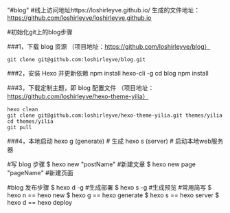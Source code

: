 "#blog" 
#线上访问地址https://loshirleyve.github.io/
生成的文件地址：https://github.com/loshirleyve/loshirleyve.github.io

#初始化git上的blog步骤

###1，下载 blog 资源 
（项目地址：https://github.com/loshirleyve/blog）

    git clone git@github.com:loshirleyve/blog.git

###2，安装 Hexo 并更新依赖
    npm install hexo-cli -g
    cd blog
    npm install

###3，下载定制主题，即 blog 配置文件 
（项目地址：https://github.com/loshirleyve/hexo-theme-yilia）

    hexo clean
    git clone git@github.com:loshirleyve/hexo-theme-yilia.git themes/yilia
    cd themes/yilia
    git pull
    
###4，本地启动
    hexo g (generate) # 生成
    hexo s (server) # 启动本地web服务器
    
#写 blog 步骤
    $ hexo new "postName" #新建文章
    $ hexo new page "pageName" #新建页面

#blog 发布步骤
    $ hexo d -g #生成部署
    $ hexo s -g #生成预览
#常用简写
    $ hexo n == hexo new
    $ hexo g == hexo generate
    $ hexo s == hexo server
    $ hexo d == hexo deploy